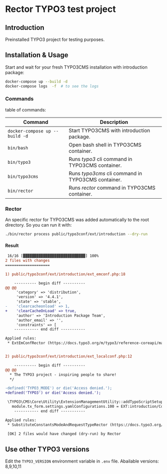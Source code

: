 # Rector TYPO3 test project

## Introduction

Preinstalled TYPO3 project for testing purposes.

## Installation & Usage

Start and wait for your fresh TYPO3CMS installation with introduction package:

```bash
docker-compose up --build -d
docker-compose logs  -f  # to see the logs
```

### Commands

table of commands:

| Command                        | Description                                        |
| ------------------------------ | -------------------------------------------------- |
| `docker-compose up --build -d` | Start TYPO3CMS with introduction package.          |
| `bin/bash`                     | Open bash shell in TYPO3CMS container.             |
| `bin/typo3`                    | Runs _typo3_ cli command in TYPO3CMS container.    |
| `bin/typo3cms`                 | Runs _typo3cms_ cli command in TYPO3CMS container. |
| `bin/rector`                   | Runs _rector_ command in TYPO3CMS container.       |

### Rector

An specific rector for TYPO3CMS was added automatically to the root directory.
So you can run it with:

```bash
./bin/rector process public/typo3conf/ext/introduction --dry-run
```

#### Result

```diff
 16/16 [▓▓▓▓▓▓▓▓▓▓▓▓▓▓▓▓▓▓▓▓▓▓▓▓▓▓▓▓] 100%
2 files with changes
====================

1) public/typo3conf/ext/introduction/ext_emconf.php:18

    ---------- begin diff ----------
@@ @@
     'category' => 'distribution',
     'version' => '4.4.1',
     'state' => 'stable',
-    'clearcacheonload' => 1,
+    'clearCacheOnLoad' => true,
     'author' => 'Introduction Package Team',
     'author_email' => '',
     'constraints' => [
    ----------- end diff -----------

Applied rules:
 * ExtEmConfRector (https://docs.typo3.org/m/typo3/reference-coreapi/master/en-us/ExtensionArchitecture/DeclarationFile/Index.html)


2) public/typo3conf/ext/introduction/ext_localconf.php:12

    ---------- begin diff ----------
@@ @@
  * The TYPO3 project - inspiring people to share!
  */

-defined('TYPO3_MODE') or die('Access denied.');
+defined('TYPO3') or die('Access denied.');

 \TYPO3\CMS\Core\Utility\ExtensionManagementUtility::addTypoScriptSetup('
   module.tx_form.settings.yamlConfigurations.100 = EXT:introduction/Configuration/Form/CustomFormSetup.yaml
    ----------- end diff -----------

Applied rules:
 * SubstituteConstantsModeAndRequestTypeRector (https://docs.typo3.org/c/typo3/cms-core/master/en-us/Changelog/11.0/Deprecation-92947-DeprecateTYPO3_MODEAndTYPO3_REQUESTTYPEConstants.html)

 [OK] 2 files would have changed (dry-run) by Rector

```

## Use other TYPO3 versions

Edit the `TYPO3_VERSION` environment variable in `.env` file.
Abailable versions: 8,9,10,11
